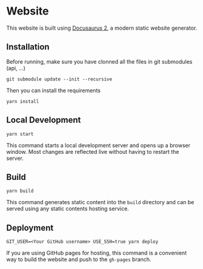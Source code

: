 # Website

This website is built using [Docusaurus 2](https://docusaurus.io/), a modern static website generator.

## Installation

Before running, make sure you have clonned all the files in git submodules (api, ...)

```console
git submodule update --init --recursive
```

Then you can install the requirements

```console
yarn install
```

## Local Development

```console
yarn start
```

This command starts a local development server and opens up a browser window. Most changes are reflected live without having to restart the server.

## Build

```console
yarn build
```

This command generates static content into the `build` directory and can be served using any static contents hosting service.

## Deployment

```console
GIT_USER=<Your GitHub username> USE_SSH=true yarn deploy
```

If you are using GitHub pages for hosting, this command is a convenient way to build the website and push to the `gh-pages` branch.
